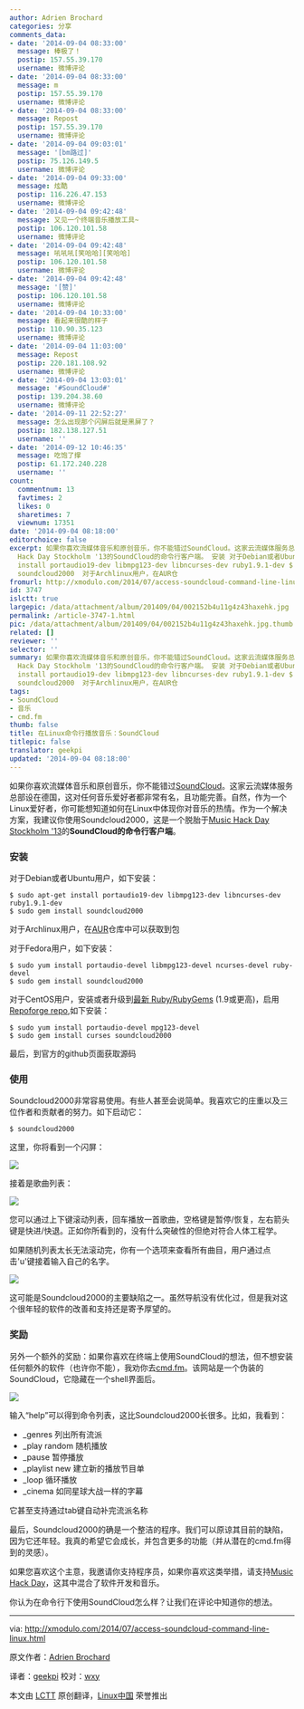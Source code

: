 ```yaml
---
author: Adrien Brochard
categories: 分享
comments_data:
- date: '2014-09-04 08:33:00'
  message: 棒极了！
  postip: 157.55.39.170
  username: 微博评论
- date: '2014-09-04 08:33:00'
  message: m
  postip: 157.55.39.170
  username: 微博评论
- date: '2014-09-04 08:33:00'
  message: Repost
  postip: 157.55.39.170
  username: 微博评论
- date: '2014-09-04 09:03:01'
  message: '[bm路过]'
  postip: 75.126.149.5
  username: 微博评论
- date: '2014-09-04 09:33:00'
  message: 炫酷
  postip: 116.226.47.153
  username: 微博评论
- date: '2014-09-04 09:42:48'
  message: 又见一个终端音乐播放工具~
  postip: 106.120.101.58
  username: 微博评论
- date: '2014-09-04 09:42:48'
  message: 吼吼吼[笑哈哈][笑哈哈]
  postip: 106.120.101.58
  username: 微博评论
- date: '2014-09-04 09:42:48'
  message: '[赞]'
  postip: 106.120.101.58
  username: 微博评论
- date: '2014-09-04 10:33:00'
  message: 看起来很酷的样子
  postip: 110.90.35.123
  username: 微博评论
- date: '2014-09-04 11:03:00'
  message: Repost
  postip: 220.181.108.92
  username: 微博评论
- date: '2014-09-04 13:03:01'
  message: '#SoundCloud#'
  postip: 139.204.38.60
  username: 微博评论
- date: '2014-09-11 22:52:27'
  message: 怎么出现那个闪屏后就是黑屏了？
  postip: 182.138.127.51
  username: ''
- date: '2014-09-12 10:46:35'
  message: 吃饱了撑
  postip: 61.172.240.228
  username: ''
count:
  commentnum: 13
  favtimes: 2
  likes: 0
  sharetimes: 7
  viewnum: 17351
date: '2014-09-04 08:18:00'
editorchoice: false
excerpt: 如果你喜欢流媒体音乐和原创音乐，你不能错过SoundCloud。这家云流媒体服务总部设在德国，这对任何音乐爱好者都非常有名，且功能完善。自然，作为一个Linux爱好者，你可能想知道如何在Linux中体现你对音乐的热情。作为一个解决方案，我建议你使用Soundcloud2000，这是一个脱胎于Music
  Hack Day Stockholm '13的SoundCloud的命令行客户端。 安装 对于Debian或者Ubuntu用户，如下安装： $ sudo apt-get
  install portaudio19-dev libmpg123-dev libncurses-dev ruby1.9.1-dev $ sudo gem install
  soundcloud2000  对于Archlinux用户，在AUR仓
fromurl: http://xmodulo.com/2014/07/access-soundcloud-command-line-linux.html
id: 3747
islctt: true
largepic: /data/attachment/album/201409/04/002152b4u11g4z43haxehk.jpg
permalink: /article-3747-1.html
pic: /data/attachment/album/201409/04/002152b4u11g4z43haxehk.jpg.thumb.jpg
related: []
reviewer: ''
selector: ''
summary: 如果你喜欢流媒体音乐和原创音乐，你不能错过SoundCloud。这家云流媒体服务总部设在德国，这对任何音乐爱好者都非常有名，且功能完善。自然，作为一个Linux爱好者，你可能想知道如何在Linux中体现你对音乐的热情。作为一个解决方案，我建议你使用Soundcloud2000，这是一个脱胎于Music
  Hack Day Stockholm '13的SoundCloud的命令行客户端。 安装 对于Debian或者Ubuntu用户，如下安装： $ sudo apt-get
  install portaudio19-dev libmpg123-dev libncurses-dev ruby1.9.1-dev $ sudo gem install
  soundcloud2000  对于Archlinux用户，在AUR仓
tags:
- SoundCloud
- 音乐
- cmd.fm
thumb: false
title: 在Linux命令行播放音乐：SoundCloud
titlepic: false
translator: geekpi
updated: '2014-09-04 08:18:00'
---
```


如果你喜欢流媒体音乐和原创音乐，你不能错过[SoundCloud](https://soundcloud.com/)。这家云流媒体服务总部设在德国，这对任何音乐爱好者都非常有名，且功能完善。自然，作为一个Linux爱好者，你可能想知道如何在Linux中体现你对音乐的热情。作为一个解决方案，我建议你使用Soundcloud2000，这是一个脱胎于[Music Hack Day Stockholm '13](https://www.hackerleague.org/hackathons/music-hack-day-stockholm-13/)的**SoundCloud的命令行客户端**。


### 安装


对于Debian或者Ubuntu用户，如下安装：



```
$ sudo apt-get install portaudio19-dev libmpg123-dev libncurses-dev ruby1.9.1-dev
$ sudo gem install soundcloud2000

```

对于Archlinux用户，在[AUR](https://aur.archlinux.org/packages/ruby-soundcloud2000/)仓库中可以获取到包


对于Fedora用户，如下安装：



```
$ sudo yum install portaudio-devel libmpg123-devel ncurses-devel ruby-devel
$ sudo gem install soundcloud2000

```

对于CentOS用户，安装或者升级到[最新 Ruby/RubyGems](http://ask.xmodulo.com/upgrade-ruby-centos.html) (1.9或更高)，启用[Repoforge repo](http://xmodulo.com/2013/01/how-to-set-up-rpmforge-repoforge-repository-on-centos.html),如下安装：



```
$ sudo yum install portaudio-devel mpg123-devel
$ sudo gem install curses soundcloud2000 

```

最后，到官方的github页面获取源码


### 使用


Soundcloud2000非常容易使用。有些人甚至会说简单。我喜欢它的庄重以及三位作者和贡献者的努力。如下启动它：



```
$ soundcloud2000

```

这里，你将看到一个闪屏：


![](/data/attachment/album/201409/04/002152b4u11g4z43haxehk.jpg)


接着是歌曲列表：


![](/data/attachment/album/201409/04/002158x8x1808xkzn7cv3l.jpg)


您可以通过上下键滚动列表，回车播放一首歌曲，空格键是暂停/恢复，左右箭头键是快进/快退。正如你所看到的，没有什么突破性的但绝对符合人体工程学。


如果随机列表太长无法滚动完，你有一个选项来查看所有曲目，用户通过点击'u'键接着输入自己的名字。


![](/data/attachment/album/201409/04/002204ffv7u4uosu777uxu.jpg)


这可能是Soundcloud2000的主要缺陷之一。虽然导航没有优化过，但是我对这个很年轻的软件的改善和支持还是寄予厚望的。


### 奖励


另外一个额外的奖励：如果你喜欢在终端上使用SoundCloud的想法，但不想安装任何额外的软件（也许你不能），我劝你去[cmd.fm](https://cmd.fm/)。该网站是一个伪装的SoundCloud，它隐藏在一个shell界面后。


[![](/data/attachment/album/201409/04/001940p4mqh4wr20z6vv24.jpg)](https://www.flickr.com/photos/xmodulo/14494448218/)


输入“help”可以得到命令列表，这比Soundcloud2000长很多。比如，我看到：


* \_genres 列出所有流派
* \_play random 随机播放
* \_pause 暂停播放
* \_playlist new 建立新的播放节目单
* \_loop 循环播放
* \_cinema 如同星球大战一样的字幕


它甚至支持通过tab键自动补完流派名称


最后，Soundcloud2000的确是一个整洁的程序。我们可以原谅其目前的缺陷，因为它还年轻。我真的希望它会成长，并包含更多的功能（并从潜在的cmd.fm得到的灵感）。


如果您喜欢这个主意，我邀请你支持程序员，如果你喜欢这类举措，请支持[Music Hack Day](http://new.musichackday.org/)，这其中混合了软件开发和音乐。


你认为在命令行下使用SoundCloud怎么样？让我们在评论中知道你的想法。




---


via: <http://xmodulo.com/2014/07/access-soundcloud-command-line-linux.html>


原文作者：[Adrien Brochard](http://xmodulo.com/author/adrien)


译者：[geekpi](https://github.com/geekpi) 校对：[wxy](https://github.com/wxy)


本文由 [LCTT](https://github.com/LCTT/TranslateProject) 原创翻译，[Linux中国](http://linux.cn/) 荣誉推出